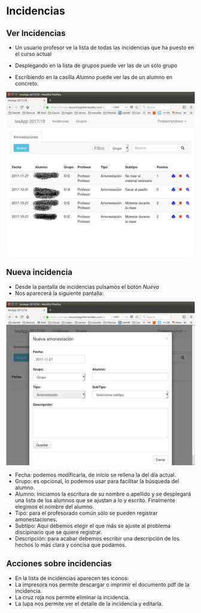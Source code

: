 # Incidencias

## Ver Incidencias

- Un usuario profesor ve la lista de todas las incidencias que ha puesto en el curso actual

- Desplegando en la lista de grupos puede ver las de un sólo grupo

- Escribiendo en la casilla _Alumno_ puede ver las de un alumno en concreto.

![](img/incidencia01.png)


## Nueva incidencia

* Desde la pantalla de incidencias pulsamos el botón _Nueva_ 
* Nos aparecerá la siguiente pantalla:

![](img/incidencia02.png)

* Fecha: podemos modificarla, de inicio se rellena la del día actual.
* Grupo: es opcional, lo podemos usar para facilitar la búsqueda del alumno.
* Alumno: iniciamos la escritura de su nombre o apellido y se desplegará una lista de los alumnos que se ajustan a lo y escrito. Finalmente elegimos el nombre del alumno.
* Tipo: para el profesorado común sólo se pueden registrar amonestaciones.
* Subtipo: Aquí debemos elegir el que más se ajuste al problema discipinario que se quiere registrar.
* Descripción: para acabar debemos escribir una descripción de los hechos lo más clara y concisa que podamos.


## Acciones sobre incidencias

* En la lista de incidencias aparecen tes iconos:
* La impresora nos permite descargar o imprimir el documento pdf de la incidencia.
* La cruz roja nos permite eliminar la incidencia.
* La lupa nos permite ver el detalle de la incidencia y editarla.

